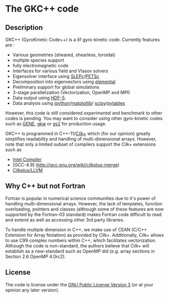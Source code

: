 The GKC++ code
==============================

Description
-----------

GKC++ (GyroKinetic Code++) is a δf gyro-kinetic 
code. Currently features are :
      
  * Various geometries (sheared, shearless, toroidal)
  * multiple species support 
  * fully electromagnetic code 
  * Interfaces for various field and Vlasov solvers
  * Eigensolver interface using 
    [SLEPc](http://www.grycap.upv.es/slepc/)/[PETSc](http://www.mcs.anl.gov/petsc/)
  * Decomposition into eigenvectors using  [elemental](https://code.google.com/p/elemental/)
  * Preliminary support for global simulations
  * 3-stage parallelization (Vectorization, OpenMP and MPI) 
  * Data output using [HDF-5](www.hdfgroup.org/HDF5). 
  * Data analysis using 
    [ipython](http://ipython.org/)/[matplotlib](http://matplotlib.org/)/
    [scipy](http://www.scipy.org/)/[pytables](http://www.pytables.org/)
 
However, this code is still considered *experimental*
and benchmark to other codes is pending. You may want to consider using
other gyro-kinetic codes such as [GENE](http://www.ipp.mpg.de/~fsj/gene/),
[gkw](http://www.gkw.org.uk/) or [gs2](http://gs2.sourceforge.net/) for
production usage.

GKC++ is programmed in C++-11/[Cilk+](http://cilkplus.org/) 
which (for our opinion) greatly simplifies readability and handling of
multi-dimensional arrays. However, note that only a limited subset of compilers support
the Cilk+ extensions such as

* [Intel Compiler](http://software.intel.com/en-us/intel-compilers)
* [GCC-4.9] (http://gcc.gnu.org/wiki/cilkplus-merge)
* [Cilkplus/LLVM](http://cilkplus.github.io/) 

Why C++ but not Fortran
------------------------
  
Fortran is popular in numerical science communities due to
it's power of handling multi-dimensional arrays.
However, the lack of templates, function overloading, pointers
and classes (although some of these features are now supported
by the Fortran-03 standard) makes Fortran code difficult to read
and extend as well as accessing other 3rd party libraries.

To handle multiple dimension in C++, we make use of CEAN
(C/C++ Extension for Array Notation) as provided by Cilk+.
Additionally, Cilk+ allows to use C99 complex numbers within
C++, which facilitates vectorization. Although the code
is non-standard, the authors believe that Cilk+ will establish
as a new-standard such as OpenMP did (e.g. array sections in Section 2.6 OpenMP 4.0rc2).

License 
-------------------------

The code is license under the [GNU Public License Version 3](http://www.gnu.org/licenses/gpl.html)
(or at your opinion any later version). 
 
 
